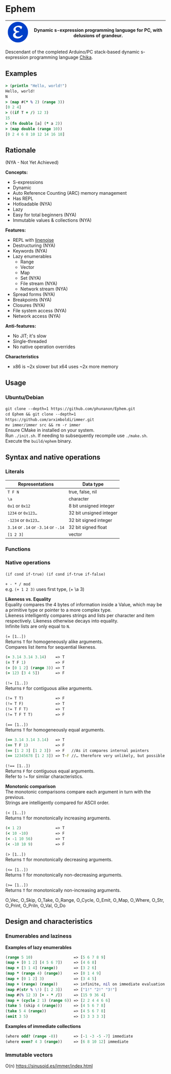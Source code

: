 # Ephem

| ![Ephem logo](media/Ephem-logo.png) | Dynamic s-expression programming language for PC, with delusions of grandeur. |
| - | - |

Descendant of the completed Arduino/PC stack-based dynamic s-expression programming language [Chika](https://phunanon.github.com/Chika).

## Examples

```clj
> (println "Hello, world!")
Hello, world!
N
> (map #(* % 2) (range 3))
[0 2 4]
> ((if T + /) 12 3)
15
> (fn double [a] (* a 2))
> (map double (range 10))
[0 2 4 6 8 10 12 14 16 18]
```

## Rationale

(NYA - Not Yet Achieved)

**Concepts:**  
- S-expressions
- Dynamic
- Auto Reference Counting (ARC) memory management
- Has REPL
- Hotloadable (NYA)
- Lazy
- Easy for total beginners (NYA)
- Immutable values & collections (NYA)

**Features:**  
- REPL with [linenoise](https://github.com/antirez/linenoise)
- Destructuring (NYA)
- Keywords (NYA)
- Lazy enumerables
  - Range
  - Vector
  - Map
  - Set (NYA)
  - File stream (NYA)
  - Network stream (NYA)
- Spread forms (NYA)
- Breakpoints (NYA)
- Closures (NYA)
- File system access (NYA)
- Network access (NYA)

**Anti-features:**  
- No JIT; it's slow
- Single-threaded
- No native operation overrides

**Characteristics**
- x86 is ~2x slower but x64 uses ~2x more memory

## Usage

### Ubuntu/Debian  
`git clone --depth=1 https://github.com/phunanon/Ephem.git`  
`cd Ephem && git clone --depth=1 https://github.com/arximboldi/immer.git`  
`mv immer/immer src && rm -r immer`  
Ensure CMake in installed on your system.  
Run `./init.sh`. If needing to subsequently recompile use `./make.sh`.  
Execute the `build/ephem` binary.

## Syntax and native operations

### Literals

| Representations                      | Data type               |
| ------------------------------------ | ----------------------- |
| `T F N`                              | true, false, nil        |
| `\a`                                 | character               |
| `0x1` or `0x12`                      | 8 bit unsigned integer  |
| `1234` or `0x123…`                   | 32 bit unsigned integer |
| `-1234` or `0x123…`                  | 32 bit signed integer   |
| `3.14` or `.14` or `-3.14` or `-.14` | 32 bit signed float     |
| `[1 2 3]`                            | vector                  |

### Functions

### Native operations

`(if cond if-true) (if cond if-true if-false)`  

`+ - * / mod`  
e.g. `(+ 1 2 3)` uses first type, (+ \a 3)

**Likeness vs. Equality**  
Equality compares the 4 bytes of information inside a Value, which may be a primitive type or pointer to a more complex type.  
Likeness intelligently compares strings and lists per character and item respectively. Likeness otherwise decays into equality.  
Infinite lists are only equal to `N`.

`(= [1..])`  
Returns `T` for homogeneously alike arguments.  
Compares list items for sequential likeness.  
```clj
(= 3.14 3.14 3.14)    => T
(= T F 1)             => F
(= [0 1 2] (range 3)) => T
(= 123 [3 4 5])       => F
```

`(!= [1..])`  
Returns `F` for contiguous alike arguments.  
```clj
(!= T T)              => F
(!= T F)              => T
(!= T F T)            => T
(!= T F T T)          => F
```

`(== [1..])`  
Returns `T` for homogeneously equal arguments.  
```clj
(== 3.14 3.14 3.14)   => T
(== T F 1)            => F
(== [1 2 3] [1 2 3])  => F   //As it compares internal pointers
(== 12345678 [1 2 3]) => T~F //… therefore very unlikely, but possible to be T
```

`(!== [1..])`  
Returns `F` for contiguous equal arguments.  
Refer to `!=` for similar characteristics.

**Monotonic comparison**  
The monotonic comparisons compare each argument in turn with the previous.  
Strings are intelligently compared for ASCII order.

`(< [1..])`  
Returns `T` for monotonically increasing arguments.  
```clj
(< 1 2)               => T
(< 10 -10)            => F
(< -1 10 56)          => T
(< -10 10 9)          => F
```

`(> [1..])`  
Returns `T` for monotonically decreasing arguments.

`(<= [1..])`  
Returns `T` for monotonically non-decreasing arguments.

`(>= [1..])`  
Returns `T` for monotonically non-increasing arguments.

  
  O_Vec, O_Skip, O_Take, O_Range, O_Cycle, O_Emit,
  O_Map, O_Where,
  O_Str, O_Print, O_Priln, O_Val, O_Do

## Design and characteristics

### Enumerables and laziness

**Examples of lazy enumerables**

```clj
(range 5 10)                  => [5 6 7 8 9]
(map + [0 1 2] [4 5 6 7])     => [4 6 8]
(map + [3 1 4] (range))       => [3 2 6]
(map * (range 4) (range))     => [0 1 4 9]
(map + [0 1 2] 3)             => [3 4 5]
(map + (range) (range))       => infinite, nil on immediate evaluation
(map #(str % \!) [1 2 3])     => ["1!" "2!" "3!"]
(map #(% 12 3) [+ - * /])     => [15 9 36 4]
(map + (cycle 2 1) (range 6)) => [2 2 4 4 6 6]
(take 5 (skip 4 (range)))     => [4 5 6 7 8]
(take 5 4 (range))            => [4 5 6 7 8]
(emit 3 5)                    => [3 3 3 3 3]
```

**Examples of immediate collections**

```clj
(where odd? (range -8))       => [-1 -3 -5 -7] immediate
(where even? 4 3 (range))     => [6 8 10 12] immediate
```

### Immutable vectors

O(n)
https://sinusoid.es/immer/index.html